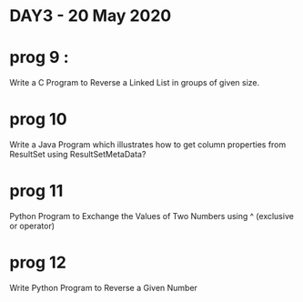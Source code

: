 # DAY3 - 20 May 2020

# prog 9 :
Write a C Program to Reverse a Linked List in groups of given size.

# prog 10
  Write a Java Program which illustrates how to get column properties from ResultSet using ResultSetMetaData?

# prog 11
 Python Program to Exchange the Values of Two Numbers using ^ (exclusive or operator)

# prog 12
  Write Python Program to Reverse a Given Number
